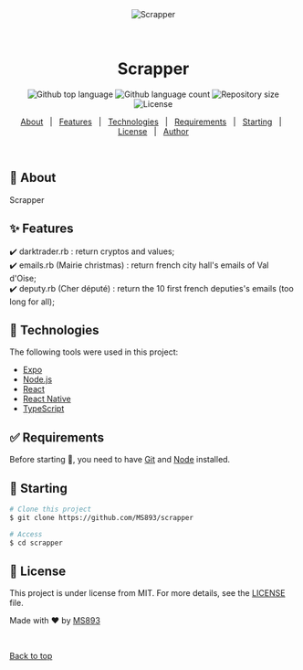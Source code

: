 <div align="center" id="top"> 
  <img src="./.github/app.gif" alt="Scrapper" />

  &#xa0;

  <!-- <a href="https://scrapper.netlify.app">Demo</a> -->
</div>

<h1 align="center">Scrapper</h1>

<p align="center">
  <img alt="Github top language" src="https://img.shields.io/github/languages/top/MS893/scrapper?color=56BEB8">

  <img alt="Github language count" src="https://img.shields.io/github/languages/count/MS893/scrapper?color=56BEB8">

  <img alt="Repository size" src="https://img.shields.io/github/repo-size/MS893/scrapper?color=56BEB8">

  <img alt="License" src="https://img.shields.io/github/license/MS893/scrapper?color=56BEB8">

  <!-- <img alt="Github issues" src="https://img.shields.io/github/issues/MS893/scrapper?color=56BEB8" /> -->

  <!-- <img alt="Github forks" src="https://img.shields.io/github/forks/MS893/scrapper?color=56BEB8" /> -->

  <!-- <img alt="Github stars" src="https://img.shields.io/github/stars/MS893/scrapper?color=56BEB8" /> -->
</p>

<!-- Status -->

<!-- <h4 align="center"> 
	🚧  Scrapper 🚀 Under construction...  🚧
</h4> 

<hr> -->

<p align="center">
  <a href="#dart-about">About</a> &#xa0; | &#xa0; 
  <a href="#sparkles-features">Features</a> &#xa0; | &#xa0;
  <a href="#rocket-technologies">Technologies</a> &#xa0; | &#xa0;
  <a href="#white_check_mark-requirements">Requirements</a> &#xa0; | &#xa0;
  <a href="#checkered_flag-starting">Starting</a> &#xa0; | &#xa0;
  <a href="#memo-license">License</a> &#xa0; | &#xa0;
  <a href="https://github.com/MS893" target="_blank">Author</a>
</p>

<br>

## :dart: About ##

Scrapper

## :sparkles: Features ##

:heavy_check_mark: darktrader.rb : return cryptos and values;\
:heavy_check_mark: emails.rb (Mairie christmas) : return french city hall's emails of Val d'Oise;\
:heavy_check_mark: deputy.rb (Cher député) : return the 10 first french deputies's emails (too long for all);

## :rocket: Technologies ##

The following tools were used in this project:

- [Expo](https://expo.io/)
- [Node.js](https://nodejs.org/en/)
- [React](https://pt-br.reactjs.org/)
- [React Native](https://reactnative.dev/)
- [TypeScript](https://www.typescriptlang.org/)

## :white_check_mark: Requirements ##

Before starting :checkered_flag:, you need to have [Git](https://git-scm.com) and [Node](https://nodejs.org/en/) installed.

## :checkered_flag: Starting ##

```bash
# Clone this project
$ git clone https://github.com/MS893/scrapper

# Access
$ cd scrapper

```

## :memo: License ##

This project is under license from MIT. For more details, see the [LICENSE](LICENSE.md) file.


Made with :heart: by <a href="https://github.com/MS893" target="_blank">MS893</a>

&#xa0;

<a href="#top">Back to top</a>
